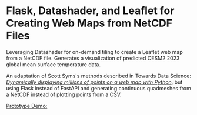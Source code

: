# Flask, Datashader, and Leaflet for Creating Web Maps from NetCDF Files

Leveraging Datashader for on-demand tiling to create a Leaflet web map from a NetCDF file. Generates a visualization of predicted CESM2 2023 global mean surface temperature data. 

An adaptation of Scott Syms's methods described in Towards Data Science: _[Dynamically displaying millions of points on a web map with Python](https://towardsdatascience.com/dynamically-displaying-millions-of-points-on-a-web-map-with-python-ae2b39b2ebf)_, but using Flask instead of FastAPI and generating continuous quadmeshes from a NetCDF instead of plotting points from a CSV.

[Prototype Demo:](static/datashader.gif)